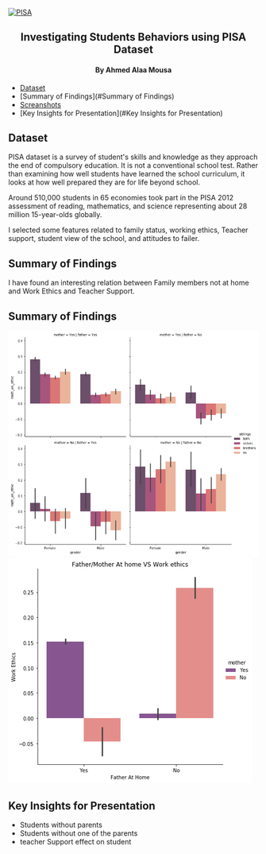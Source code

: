 <p align="center">
  <a href="https://www.oecd.org/pisa/">
    
  ![PISA](/imgs/PISA.PNG)
  
  </a>
</p>

<h2 align="center">Investigating Students Behaviors using PISA Dataset</h2>
<h4 align="center">By Ahmed Alaa Mousa</h4>


* [Dataset](#dataset)
* [Summary of Findings](#Summary of Findings)
* [Screanshots](#[screanshots])
* [Key Insights for Presentation](#Key Insights for Presentation)

## Dataset

PISA dataset is a survey of student's skills and knowledge as they approach the end of 
compulsory education. It is not a conventional school test. Rather than examining how 
well students have learned the school curriculum, it looks at how well prepared they are 
for life beyond school.

Around 510,000 students in 65 economies took part in the PISA 2012 assessment of 
reading, mathematics, and science representing about 28 million 15-year-olds globally.

I selected some features related to family status, working ethics, Teacher support, 
student view of the school, and attitudes to failer.

## Summary of Findings

I have found an interesting relation between Family members not at home and Work Ethics 
and Teacher Support.

## Summary of Findings

![Image description](/imgs/Sample2.PNG)
![Image description](/imgs/Sample.PNG)

## Key Insights for Presentation

* Students without parents
* Students without one of the parents
* teacher Support effect on student